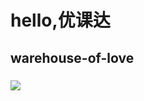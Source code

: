 # hello,优课达
## warehouse-of-love
### ![](https://qgt-style.oss-cn-hangzhou.aliyuncs.com/newcoursep4/g1/g1-2-2/tenor.gif)
